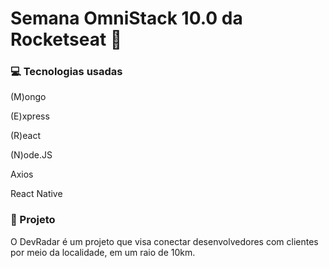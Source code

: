# Semana OmniStack 10.0 da Rocketseat 🚀
### 💻 Tecnologias usadas

(M)ongo

(E)xpress

(R)eact

(N)ode.JS

Axios

React Native


###  📃 Projeto
O DevRadar é um projeto que visa conectar desenvolvedores com clientes por meio da localidade, em um raio de 10km.

